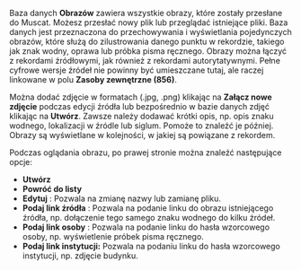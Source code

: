 Baza danych **Obrazów** zawiera wszystkie obrazy, które zostały przesłane do Muscat. Możesz przesłać nowy plik lub przeglądać istniejące pliki. Baza danych jest przeznaczona do przechowywania i wyświetlania pojedynczych obrazów, które służą do zilustrowania danego punktu w rekordzie, takiego jak znak wodny, oprawa lub próbka pisma ręcznego. Obrazy można łączyć z rekordami źródłowymi, jak również z rekordami autorytatywnymi. Pełne cyfrowe wersje źródeł nie powinny być umieszczane tutaj, ale raczej linkowane w polu **Zasoby zewnętrzne (856)**.  
  
Można dodać zdjęcie w formatach (.jpg, .png) klikając na **Załącz nowe zdjęcie** podczas edycji źródła lub bezpośrednio w bazie danych zdjęć klikając na **Utwórz**. Zawsze należy dodawać krótki opis, np. opis znaku wodnego, lokalizacji w źródle lub siglum. Pomoże to znaleźć je później. Obrazy są wyświetlane w kolejności, w jakiej są powiązane z rekordem.

  
Podczas oglądania obrazu,  po prawej stronie można znaleźć następujące opcje:  

- **Utwórz**
- **Powróć do listy**  
- **Edytuj** : Pozwala na zmianę nazwy lub zamianę pliku.
- **Podaj link źródła** : Pozwala na podanie linku do obrazu istniejącego źródła, np. dołączenie tego samego znaku wodnego do kilku źródeł.
- **Podaj link osoby** : Pozwala na podanie linku do hasła wzorcowego osoby, np. wyświetlenie próbek pisma ręcznego.   
- **Podaj link instytucji:** Pozwala na podaniu linku do hasła wzorcowego instytucji, np. zdjęcie budynku. 